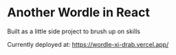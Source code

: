 # Another Wordle in React
Built as a little side project to brush up on skills

Currently deployed at: https://wordle-xi-drab.vercel.app/
